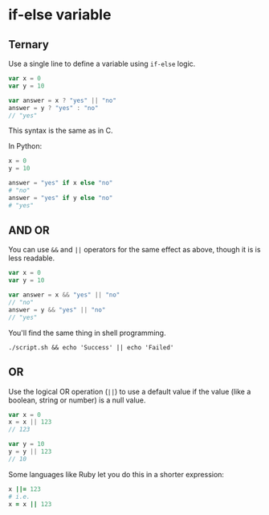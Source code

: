 # if-else variable


## Ternary

Use a single line to define a variable using `if-else` logic. 

```javascript
var x = 0
var y = 10

var answer = x ? "yes" || "no"
answer = y ? "yes" : "no"
// "yes"
```

This syntax is the same as in C.

In Python:

```python
x = 0
y = 10

answer = "yes" if x else "no"
# "no"
answer = "yes" if y else "no"
# "yes"
```


## AND OR

You can use `&&` and `||` operators for the same effect as above, though it is is less readable.

```javascript
var x = 0
var y = 10

var answer = x && "yes" || "no"
// "no"
answer = y && "yes" || "no"
// "yes"
```

You'll find the same thing in shell programming.

```
./script.sh && echo 'Success' || echo 'Failed'
```


## OR

Use the logical OR operation (`||`) to use a default value if the value (like a boolean, string or number) is a null value.

```javascript
var x = 0
x = x || 123
// 123

var y = 10
y = y || 123
// 10
```

Some languages like Ruby let you do this in a shorter expression:

```ruby
x ||= 123
# i.e.
x = x || 123
```
